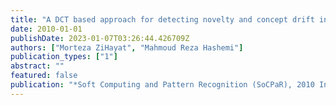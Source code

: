 ```yaml
---
title: "A DCT based approach for detecting novelty and concept drift in data streams"
date: 2010-01-01
publishDate: 2023-01-07T03:26:44.426709Z
authors: ["Morteza ZiHayat", "Mahmoud Reza Hashemi"]
publication_types: ["1"]
abstract: ""
featured: false
publication: "*Soft Computing and Pattern Recognition (SoCPaR), 2010 International Conference of*"
---
```


